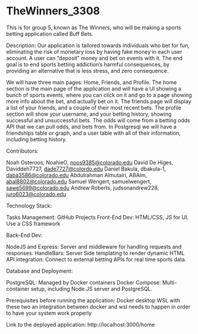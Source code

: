 # TheWinners_3308
This is for group 5, known as The Winners, who will be making a sports betting application called Buff Bets.

Description:
Our application is tailored towards individuals who bet for fun, eliminating the risk of monetary loss by having fake money in each user account. A user can “deposit” money and bet on events with it. 
The end goal is to end sports betting addiction’s harmful consequences, by providing an alternative that is less stress, and zero consequence. 

We will have three main pages: Home, Friends, and Profile. The home section is the main page of the application and will have a UI showing a bunch of sports events, where you can click on it and go to a page showing more info about the bet, and actually bet on it. 
The friends page will display a list of your friends, and a couple of their most recent bets. The profile section will show your username, and your betting history, showing successful and unsuccessful bets. 
The odds will come from a betting odds API that we can pull odds, and bets from. In Postgresql we will have a friendships table or graph, and a user table with all of their information, including betting history.

Contributors:

Noah Osteroos, NoahieO, noos9385@colorado.edu
David De Higes, Daviddeh7727, dade7727@colordo.edu
Daniel Bakula, dbakula-1, daba3586@colorado.edu
Abdulrahman Almutairi, ABAlm,  abal8802@colorado.edu
Samuel Wengert, samuelwengert, sawe5699@colorado.edu
Andrew Roberts, judsonandrew228, juro6023@colorado.edu


Technology Stack:

Tasks Management: GitHub Projects
Front-End Dev: HTML/CSS, JS for UI. Use a CSS framework


Back-End Dev:

NodeJS and Express: Server and middleware for handling requests and responses.
HandleBars: Server Side templating to render dynamic HTML
API integration: Connect to external betting APIs for real time sports data. 


Database and Deployment: 

PostgreSQL:  Managed by Docker containers
Docker Compose: Multi-container setup, including Node.JS server and PostgreSQL.


Prerequisites before running the application:
Docker desktop
WSL
with these two an integration between docker and wsl needs to happen in order to have your system work properly


Link to the deployed application: http://localhost:3000/home

